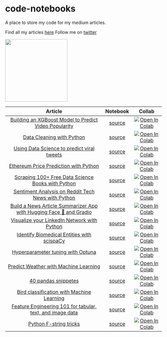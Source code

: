# code-notebooks

A place to store my code for my medium articles.

Find all my articles [here](https://benedictxneo.medium.com/all-my-articles-and-series-b4b454a1435d)
Follow me on [twitter](https://twitter.com/benthecoder1)

<a href="https://ko-fi.com/benthecoder"><img width="200rem" src="https://uploads-ssl.webflow.com/5c14e387dab576fe667689cf/61e11d6ea0473a3528b575b4_Button-3-p-1080.png"/></a>

|                                                                           Article                                                                           |                            Notebook                            |                                                   Collab                                                   |
| :---------------------------------------------------------------------------------------------------------------------------------------------------------: | :------------------------------------------------------------: | :--------------------------------------------------------------------------------------------------------: |
|                                    [Building an XGBoost Model to Predict Video Popularity](https://tinyurl.com/yzr3k6sm)                                    |           [source](notebooks/video_popularity.ipynb)           | [![Open In Colab](https://colab.research.google.com/assets/colab-badge.svg)](https://tinyurl.com/ydrmktxd) |
|                                                  [Data Cleaning with Python](https://tinyurl.com/yfhnxsy8)                                                  |            [source](notebooks/data_cleaning.ipynb)             | [![Open In Colab](https://colab.research.google.com/assets/colab-badge.svg)](https://tinyurl.com/yhfznaho) |
|                                         [Using Data Science to predict viral tweets](https://tinyurl.com/yh5pfsr7)                                          |             [source](notebooks/viraltweets.ipynb)              | [![Open In Colab](https://colab.research.google.com/assets/colab-badge.svg)](https://tinyurl.com/yfzf7e3k) |
|                                            [Ethereum Price Prediction with Python](https://tinyurl.com/yerr35a6)                                            |       [source](notebooks/eth_prophet_forecasting.ipynb)        | [![Open In Colab](https://colab.research.google.com/assets/colab-badge.svg)](https://tinyurl.com/yh2gt8d7) |
|                                      [Scraping 100+ Free Data Science Books with Python](https://tinyurl.com/ygcwtfz2)                                      |        [source](notebooks/web-scraping-ds-books.ipynb)         | [![Open In Colab](https://colab.research.google.com/assets/colab-badge.svg)](https://tinyurl.com/ygdg2q9a) |
|                                     [Sentiment Analysis on Reddit Tech News with Python](https://tinyurl.com/yf5uyknu)                                      |      [source](notebooks/sentiment_analysis_reddit.ipynb)       | [![Open In Colab](https://colab.research.google.com/assets/colab-badge.svg)](https://tinyurl.com/yhss3zux) |
|                             [Build a News Article Summarizer App with Hugging Face 🤗 and Gradio](https://tinyurl.com/yjdepkrc)                             | [source](notebooks/summarize_news_articles_hugging_face.ipynb) | [![Open In Colab](https://colab.research.google.com/assets/colab-badge.svg)](https://tinyurl.com/yeva9kxe) |
| [Visualize your LinkedIn Network with Python](https://medium.com/bitgrit-data-science-publication/visualize-your-linkedin-network-with-python-59a213786c4)  |      [source](notebooks/Visualize_Linkedin_Network.ipynb)      | [![Open In Colab](https://colab.research.google.com/assets/colab-badge.svg)](https://tinyurl.com/yer64fx8) |
|                [Identify Biomedical Entities with scispaCy](https://towardsdatascience.com/litcoin-nlp-challenge-by-ncats-nasa-48eaf8578ed1)                |              [source](notebooks/biomedical.ipynb)              | [![Open In Colab](https://colab.research.google.com/assets/colab-badge.svg)](https://tinyurl.com/ycg2vqhu) |
| [Hyperparameter tuning with Optuna](https://medium.com/bitgrit-data-science-publication/the-missing-library-in-your-machine-learning-workflow-455745f0e66b) |                [source](notebooks/optuna.ipynb)                | [![Open In Colab](https://colab.research.google.com/assets/colab-badge.svg)](https://tinyurl.com/y88zzffk) |
|                 [Predict Weather with Machine Learning](https://towardsdatascience.com/predicting-rain-with-machine-learning-2acf80017c44)                  |           [source](notebooks/weather-forecast.ipynb)           | [![Open In Colab](https://colab.research.google.com/assets/colab-badge.svg)](https://tinyurl.com/yd27yz6v) |
|                      [40 pandas snippetes](https://medium.com/bitgrit-data-science-publication/40-useful-pandas-snippets-d7833472d12f)                      |           [source](notebooks/pandas-snippets.ipynb)            | [![Open In Colab](https://colab.research.google.com/assets/colab-badge.svg)](https://tinyurl.com/2npttqwa) |
|          [Bird classification with Machine Learning](https://towardsdatascience.com/bird-species-classification-with-machine-learning-914cbc0590b)          |         [source](notebooks/bird-classification.ipynb)          | [![Open In Colab](https://colab.research.google.com/assets/colab-badge.svg)](https://tinyurl.com/2pxujjqn) |
|    [Feature Engineering 101 for tabular, text, and image data](https://medium.com/bitgrit-data-science-publication/feature-engineering-101-1360af860389)    |         [source](notebooks/feature-engineering.ipynb)          | [![Open In Colab](https://colab.research.google.com/assets/colab-badge.svg)](https://tinyurl.com/2g82xhnc) |
|             [Python F-string tricks](https://medium.com/bitgrit-data-science-publication/python-f-strings-tricks-you-should-know-7ce094a25d43)              |            [source](notebooks/python-fstring.ipynb)            | [![Open In Colab](https://colab.research.google.com/assets/colab-badge.svg)](https://tinyurl.com/2r3nozfx) |
